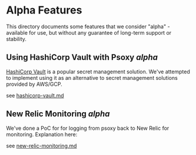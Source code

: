 # Alpha Features

This directory documents some features that we consider "alpha" - available for use, but without any
guarantee of long-term support or stability.

## Using HashiCorp Vault with Psoxy *alpha*
[HashiCorp Vault](https://www.vaultproject.io/) is a popular secret management solution. We've
attempted to implement using it as an alternative to secret management solutions provided by AWS/GCP.

see [hashicorp-vault.md](hashicorp-vault.md)

## New Relic Monitoring *alpha*
We've done a PoC for for logging from psoxy back to New Relic for monitoring. Explanation here:

see [new-relic-monitoring.md](new-relic-monitoring.md)




